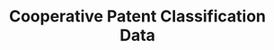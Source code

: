 ---
bigquery: https://console.cloud.google.com/bigquery?p=patents-public-data&d=cpc&page=dataset
citation: '“Cooperative Patent Classification” by the EPO and USPTO, for public use. '
contributors: EPO, USPTO
cost: None
description: Cooperative Patent Classification Data contains the scheme and definitions
  of the Cooperative Patent Classification system for classifying patent documents.
  The CPC is the result of a partnership between the EPO and the USPTO in their joint
  effort to develop a common, internationally compatible classification system for
  technical documents, in particular patent publications, which will be used by both
  offices in the patent granting process
documentation: https://www.cooperativepatentclassification.org/cpcSchemeAndDefinitions
last_edit: 04/05/2022, 23:43:44
location: https://www.cooperativepatentclassification.org/index
maintained_by: USPTO, EPO
schema_fields:
- children
- title_part
- limiting_references
- definition
- title_full
- sizeCache
- parents
- child_groups
- dateRevised
- informative_references
- additional_only
- applicationReferences
- application_references
- date_revised
- breakdownCode
- level
- ipcConcordant
- titlePart
- limitingReferences
- synonyms
- ipc_concordant
- residualReferences
- residual_references
- symbol
- childGroups
- informativeReferences
- not_allocatable
- glossary
- notAllocatable
- status
- titleFull
- breakdown_code
shortname: cooperative_patent_classification
tags:
- patents
- science
title: Cooperative Patent Classification Data
uuid: 984374a7-16e9-4b35-9445-458daceb01bf
---